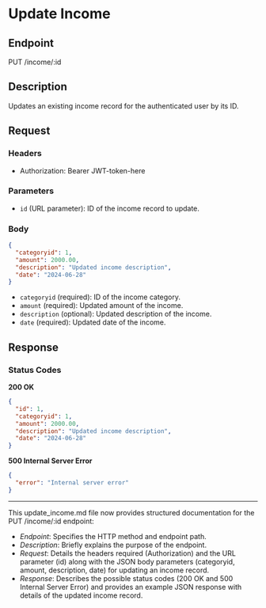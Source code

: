 
# Update Income

## Endpoint

PUT /income/:id


## Description
Updates an existing income record for the authenticated user by its ID.

## Request
### Headers
- Authorization: Bearer JWT-token-here

### Parameters
- `id` (URL parameter): ID of the income record to update.

### Body
```json
{
  "categoryid": 1,
  "amount": 2000.00,
  "description": "Updated income description",
  "date": "2024-06-28"
}
```

- `categoryid` (required): ID of the income category.
- `amount` (required): Updated amount of the income.
- `description` (optional): Updated description of the income.
- `date` (required): Updated date of the income.

## Response
### Status Codes
**200 OK**
```json
{
  "id": 1,
  "categoryid": 1,
  "amount": 2000.00,
  "description": "Updated income description",
  "date": "2024-06-28"
}
```

**500 Internal Server Error**
```json
{
  "error": "Internal server error"
}
```

---

This update_income.md file now provides structured documentation for the PUT /income/:id endpoint:

- *Endpoint*: Specifies the HTTP method and endpoint path.
- *Description*: Briefly explains the purpose of the endpoint.
- *Request*: Details the headers required (Authorization) and the URL parameter (id) along with the JSON body parameters (categoryid, amount, description, date) for updating an income record.
- *Response*: Describes the possible status codes (200 OK and 500 Internal Server Error) and provides an example JSON response with details of the updated income record.

